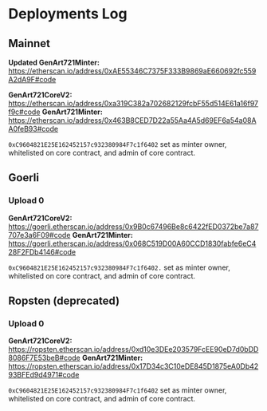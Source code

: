 # Deployments Log

## Mainnet

**Updated GenArt721Minter:** https://etherscan.io/address/0xAE55346C7375F333B9869aE660692fc559A2dA9F#code

**GenArt721CoreV2:** https://etherscan.io/address/0xa319C382a702682129fcbF55d514E61a16f97f9c#code
**GenArt721Minter:** https://etherscan.io/address/0x463B8CED7D22a55Aa4A5d69EF6a54a08AA0feB93#code

`0xC9604821E25E162452157c932380984F7c1f6402` set as minter owner, whitelisted on core contract, and admin of core contract.

## Goerli

### Upload 0

**GenArt721CoreV2:** https://goerli.etherscan.io/address/0x9B0c67496Be8c6422fED0372be7a87707e3a6F09#code
**GenArt721Minter:** https://goerli.etherscan.io/address/0x068C519D00A60CCD1830fabfe6eC428F2FDb4146#code

`0xC9604821E25E162452157c932380984F7c1f6402.` set as minter owner, whitelisted on core contract, and admin of core contract.

## Ropsten (deprecated)

### Upload 0

**GenArt721CoreV2:** https://ropsten.etherscan.io/address/0xd10e3DEe203579FcEE90eD7d0bDD8086F7E53beB#code
**GenArt721Minter:** https://ropsten.etherscan.io/address/0x17D34c3C10eDE845D1875eA0Db4293BFEd9d4971#code

`0xC9604821E25E162452157c932380984F7c1f6402` set as minter owner, whitelisted on core contract, and admin of core contract.
